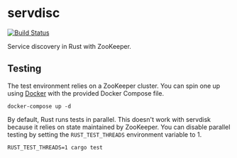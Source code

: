 # servdisc

[![Build Status](https://travis-ci.org/JamesOwenHall/servdisc.svg?branch=master)](https://travis-ci.org/JamesOwenHall/servdisc)

Service discovery in Rust with ZooKeeper.

## Testing

The test environment relies on a ZooKeeper cluster.  You can spin one up using [Docker](https://www.docker.com) with the provided Docker Compose file.

```
docker-compose up -d
```

By default, Rust runs tests in parallel.  This doesn't work with servdisk because it relies on state maintained by ZooKeeper.  You can disable parallel testing by setting the `RUST_TEST_THREADS` environment variable to 1.

```
RUST_TEST_THREADS=1 cargo test
```
